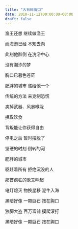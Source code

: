```yaml
---
title: "大石碎胸口"
date: 2010-11-12T00:00:00+08:00
draft: false
---
```


渔王还想 继续做渔王

而海港已经 不知去向

此刻他醉倒 在洗浴中心

没有潮汐的梦

胸口已暮色苍茫


肥胖的城市 递给他一个

传统的方法 来克制恐慌

卖掉武器、风暴喉咙

换取饮食

背叛能让你获得自由


停电之后 暂时摆脱了

坚硬的时刻 倒转的河

肥胖的城市

驱赶着所有 拒绝沉没的人

那首疯狂的歌又响起


电灯熄灭 物换星移 泥牛入海

黑暗好像 一颗巨石 按在胸口

独脚大盗 百万富翁 摸爬滚打

黑暗好像 一颗巨石 按在胸口